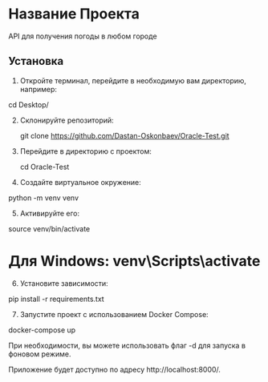 # Название Проекта

API для получения погоды в любом городе 

## Установка

1. Откройте терминал, перейдите в необходимую вам директорию,
например: 

cd Desktop/

2. Склонируйте репозиторий:

   git clone https://github.com/Dastan-Oskonbaev/Oracle-Test.git

3. Перейдите в директорию с проектом:

   cd Oracle-Test
   
4. Создайте виртуальное окружение:

python -m venv venv

5. Активируйте его:

source venv/bin/activate  
# Для Windows: venv\Scripts\activate

6. Установите зависимости:

pip install -r requirements.txt

7. Запустите проект с использованием Docker Compose:

docker-compose up

При необходимости, вы можете использовать флаг -d для запуска в фоновом режиме.

Приложение будет доступно по адресу http://localhost:8000/.

